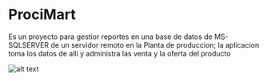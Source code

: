 # ProciMart

Es un proyecto para gestior reportes en una base de datos de MS-SQLSERVER de un servidor remoto en la Planta de produccion; la aplicacion toma los datos de alli y administra las venta y la oferta del producto

![alt text](https://github.com/prymecode/ProciMart/blob/master/procimart1.gif)

